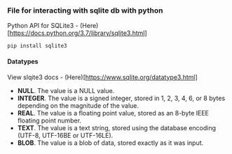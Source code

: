 ### File for interacting with sqlite db with python
Python API for SQLite3 - (Here)[https://docs.python.org/3.7/library/sqlite3.html]
```
pip install sqlite3
```
#### Datatypes
View slqite3 docs - (Here)[https://www.sqlite.org/datatype3.html]
- **NULL**. The value is a NULL value.
- **INTEGER**. The value is a signed integer, stored in 1, 2, 3, 4, 6, or 8 bytes depending on the magnitude of the value.
- **REAL**. The value is a floating point value, stored as an 8-byte IEEE floating point number.
- **TEXT**. The value is a text string, stored using the database encoding (UTF-8, UTF-16BE or UTF-16LE).
- **BLOB**. The value is a blob of data, stored exactly as it was input.

